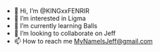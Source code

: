 - 👋 Hi, I’m @KINGxxFENRIR
- 👀 I’m interested in Ligma
- 🌱 I’m currently learning Balls
- 💞️ I’m looking to collaborate on Jeff
- 📫 How to reach me MyNameIsJeff@gmail.com

<!---
KINGxxFENRIR/KINGxxFENRIR is a ✨ special ✨ repository because its `README.md` (this file) appears on your GitHub profile.
You can click the Preview link to take a look at your changes.
--->
